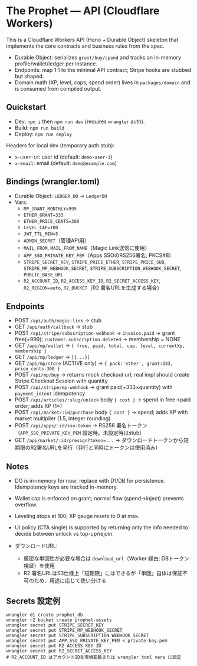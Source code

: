 # The Prophet — API (Cloudflare Workers)

This is a Cloudflare Workers API (Hono + Durable Object) skeleton that implements the core contracts and business rules from the spec.

- Durable Object: serializes `grant/buy/spend` and tracks an in-memory profile/wallet/ledger per instance.
- Endpoints: map 1:1 to the minimal API contract; Stripe hooks are stubbed but shaped.
- Domain math (XP, level, caps, spend order) lives in `packages/domain` and is consumed from compiled output.

## Quickstart

- Dev: `npm i` then `npm run dev` (requires `wrangler` auth).
- Build: `npm run build`
- Deploy: `npm run deploy`

Headers for local dev (temporary auth stub):
- `x-user-id`: user id (default: `demo-user-1`)
- `x-email`: email (default: `demo@example.com`)

## Bindings (wrangler.toml)

- Durable Object: `LEDGER_DO` → `LedgerDO`
- Vars:
  - `MP_GRANT_MONTHLY=999`
  - `ETHER_GRANT=333`
  - `ETHER_PRICE_CENTS=300`
  - `LEVEL_CAP=100`
  - `JWT_TTL_MIN=5`
  - `ADMIN_SECRET`（管理API用）
  - `MAIL_FROM`, `MAIL_FROM_NAME`（Magic Link送信に使用）
  - `APP_SSO_PRIVATE_KEY_PEM`（Apps SSOのRS256署名; PKCS#8）
  - `STRIPE_SECRET_KEY`, `STRIPE_PRICE_ETHER`, `STRIPE_PRICE_SUB`, `STRIPE_MP_WEBHOOK_SECRET`, `STRIPE_SUBSCRIPTION_WEBHOOK_SECRET`, `PUBLIC_BASE_URL`
  - `R2_ACCOUNT_ID`, `R2_ACCESS_KEY_ID`, `R2_SECRET_ACCESS_KEY`, `R2_REGION=auto`, `R2_BUCKET`（R2 署名URLを生成する場合）

## Endpoints

- POST `/api/auth/magic-link` → stub
- GET `/api/auth/callback` → stub
- POST `/api/stripe/subscription-webhook` → `invoice.paid` → grant free(+999); `customer.subscription.deleted` → membership = NONE
- GET `/api/mp/wallet` → `{ free, paid, total, cap, level, currentXp, membership }`
- GET `/api/mp/ledger` → `[{...}]`
- GET `/api/mp/store` (ACTIVE only) → `{ pack:'ether', grant:333, price_cents:300 }`
- POST `/api/mp/buy` → returns mock checkout url; real impl should create Stripe Checkout Session with quantity
- POST `/api/stripe/mp-webhook` → grant paid(+333×quantity) with `payment_intent` idempotency
- POST `/api/articles/:slug/unlock` body `{ cost }` → spend in free→paid order; adds XP (1×)
- POST `/api/market/:id/purchase` body `{ cost }` → spend; adds XP with market multiplier (1.5, integer rounding)
- POST `/api/apps/:id/sso-token` → RS256 署名トークン（`APP_SSO_PRIVATE_KEY_PEM` 設定時。未設定時はstub）
- GET `/api/market/:id/presign?token=...` → ダウンロードトークンから短期限のR2署名URLを発行（発行と同時にトークンは使用済み）

## Notes

- DO is in-memory for now; replace with D1/DB for persistence. Idempotency keys are tracked in-memory.
- Wallet cap is enforced on grant; normal flow (spend→inject) prevents overflow.
- Leveling stops at 100; XP gauge resets to 0 at max.
- UI policy (CTA single) is supported by returning only the info needed to decide between unlock vs top-up/rejoin.

- ダウンロードURL:
  - 厳密な単回性が必要な場合は `download_url`（Worker 経由; DBトークン検証）を使用
  - R2 署名URLはS3仕様上「短期限」にはできるが「単回」自体は保証不可のため、用途に応じて使い分ける

## Secrets 設定例

```
wrangler d1 create prophet_db
wrangler r2 bucket create prophet-assets
wrangler secret put STRIPE_SECRET_KEY
wrangler secret put STRIPE_MP_WEBHOOK_SECRET
wrangler secret put STRIPE_SUBSCRIPTION_WEBHOOK_SECRET
wrangler secret put APP_SSO_PRIVATE_KEY_PEM < private-key.pem
wrangler secret put R2_ACCESS_KEY_ID
wrangler secret put R2_SECRET_ACCESS_KEY
# R2_ACCOUNT_ID はアカウントIDを環境変数または wrangler.toml vars に設定
```

